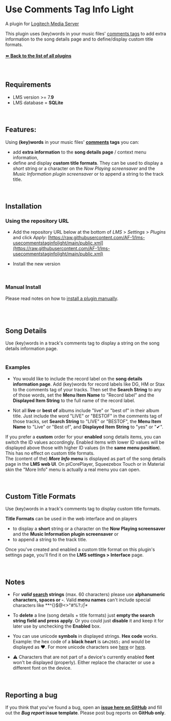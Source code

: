 Use Comments Tag Info Light
====

A plugin for [Logitech Media Server](https://github.com/Logitech/slimserver)<br>

This plugin uses (key)words in your music files' <u>comments tags</u> to add extra information to the song details page and to define/display custom title formats.
<br><br>
[⬅️ **Back to the list of all plugins**](https://github.com/AF-1/)
<br><br><br>

## Requirements

- LMS version >= 7.**9**
- LMS database = **SQLite**
<br><br><br>


## Features:
Using <b>(key)words</b> in your music files' <b><u>comments</u> tags</b> you can:<br>
- add **extra information** to the **song details page** / context menu information,<br>
- define and display **custom title formats**. They can be used to display a <i>short</i> string or a character on the <i>Now Playing screensaver</i> and the <i>Music Information plugin screensaver</i> or to append a string to the track title.
<br><br><br>


## Installation

### Using the repository URL

- Add the repository URL below at the bottom of *LMS* > *Settings* > *Plugins* and click *Apply*:
[https://raw.githubusercontent.com/AF-1/lms-usecommentstaginfolight/main/public.xml](https://raw.githubusercontent.com/AF-1/lms-usecommentstaginfolight/main/public.xml)

- Install the new version
<br>

### Manual Install

Please read notes on how to [install a plugin manually](https://github.com/AF-1/sobras/wiki/Manual-installation-of-LMS-plugins).
<br><br><br><br>


## Song Details

Use (key)words in a track's comments tag to display a string on the song details information page.<br><br>

### Examples

- You would like to include the record label on the **song details information page**. Add (key)words for record labels like DG, HM or Stax to the comments tag of your tracks. Then set the **Search String** to any of those words, set the **Menu Item Name** to "Record label" and the **Displayed Item String** to the full name of the record label.

- Not all **live** or **best of** albums include "live" or "best of" in their album title.
Just include the word "LIVE" or "BESTOF" in the comments tag of those tracks, set **Search String** to "LIVE" or "BESTOF", the **Menu Item Name** to "Live" or "Best of", and **Displayed Item String** to "yes" or "✔︎".

If you prefer a **custom** order for your **enabled** song details items, you can switch the ID values accordingly. Enabled items with lower ID values will be displayed above those with higher ID values (in the **same menu position**). This has no effect on custom title formats. <br>
The (content of the) ***More Info* menu** is displayed as part of the song details page in the **LMS web UI**. On piCorePlayer, Squeezebox Touch or in Material skin the "More Info" menu is actually a real menu you can open.
<br><br><br>


## Custom Title Formats

Use (key)words in a track's comments tag to display custom title formats.

**Title Formats** can be used in the web interface and on players<br>
- to display a **short** string or a character on the **Now Playing screensaver** and the **Music Information plugin screensaver** or<br>
- to append a string to the track title.

Once you've created and enabled a custom title format on this plugin's settings page, you'll find it on the **LMS settings > Interface** page.
<br><br><br>


## Notes

- For **<i>valid</i> <u>search</u> strings** (max. 60 characters) please use **alphanumeric characters, spaces or -**. Valid **menu names** can't include special characters like **^{}$@<>"#%?*:/|\**

- To **delete** a line (song details + title formats) just **empty the search string field and press **apply****. Or you could just **disable** it and keep it for later use by unchecking the **Enabled** box.

- You can use unicode **symbols** in displayed strings. **Hex code** works. Example: the hex code of a **black heart** is `&#x2665;` and would be displayed as &#x2665;. For more unicode characters see <a href="https://www.rapidtables.com/web/html/html-codes.html">here</a> or <a href="https://codepoints.net/U+2665">here</a>.

- ⚠️ Characters that are not part of a device's currently enabled **font** won't be displayed (properly). Either replace the character or use a different font on the device.
<br><br><br>

## Reporting a bug

If you think that you've found a bug, open an [**issue here on GitHub**](https://github.com/AF-1/lms-usecommentstaginfolight/issues) and fill out the ***Bug report* issue template**. Please post bug reports on **GitHub only**.
